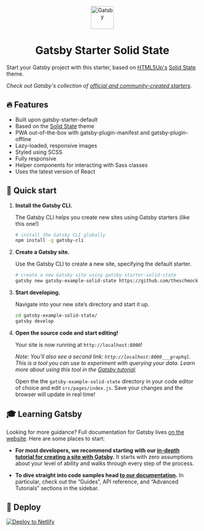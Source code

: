 <p align="center">
  <a href="https://next.gatsbyjs.org">
    <img alt="Gatsby" src="https://www.gatsbyjs.org/monogram.svg" width="60" />
  </a>
</p>
<h1 align="center">
  Gatsby Starter Solid State
</h1>

Start your Gatsby project with this starter, based on [HTML5Up's](https://html5up.net) [Solid State](https://html5up.net/solid-state) theme.

_Check out Gatsby's collection of [official and community-created starters](https://next.gatsbyjs.org/docs/gatsby-starters/)._

## 🔥 Features
  * Built upon gatsby-starter-default
  * Based on the [Solid State](https://html5up.net/solid-state) theme
  * PWA out-of-the-box with gatsby-plugin-manifest and gatsby-plugin-offline
  * Lazy-loaded, responsive images
  * Styled using SCSS
  * Fully responsive
  * Helper components for interacting with Sass classes
  * Uses the latest version of React
  

## 🚀 Quick start

1.  **Install the Gatsby CLI.**

    The Gatsby CLI helps you create new sites using Gatsby starters (like this one!)

    ```sh
    # install the Gatsby CLI globally
    npm install -g gatsby-cli
    ```

2.  **Create a Gatsby site.**

    Use the Gatsby CLI to create a new site, specifying the default starter.

    ```sh
    # create a new Gatsby site using gatsby-starter-solid-state
    gatsby new gatsby-example-solid-state https://github.com/theschmocker/gatsby-starter-solid-state
    ```

3.  **Start developing.**

    Navigate into your new site’s directory and start it up.

    ```sh
    cd gatsby-example-solid-state/
    gatsby develop
    ```

4.  **Open the source code and start editing!**

    Your site is now running at `http://localhost:8000`!
    
    *Note: You'll also see a second link: `http://localhost:8000___graphql`. This is a tool you can use to experiment with querying your data. Learn more about using this tool in the [Gatsby tutorial](https://next.gatsbyjs.org/tutorial/part-five/#introducing-graphiql).*
    
    Open the the `gatsby-example-solid-state` directory in your code editor of choice and edit `src/pages/index.js`. Save your changes and the browser will update in real time!
    
## 🎓 Learning Gatsby

Looking for more guidance? Full documentation for Gatsby lives [on the website](https://next.gatsbyjs.org/). Here are some places to start:

-   **For most developers, we recommend starting with our [in-depth tutorial for creating a site with Gatsby](https://next.gatsbyjs.org/tutorial/).** It starts with zero assumptions about your level of ability and walks through every step of the process.

-   **To dive straight into code samples head [to our documentation](https://next.gatsbyjs.org/docs/).** In particular, check out the “Guides”, API reference, and “Advanced Tutorials” sections in the sidebar.

## 💫 Deploy

[![Deploy to Netlify](https://www.netlify.com/img/deploy/button.svg)](https://app.netlify.com/start/deploy?repository=https://github.com/epic-creative/gatsby-epicfirm.com)
